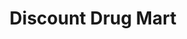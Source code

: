 ---
title: "Discount Drug Mart"
url: /north-canton/discount-drug-mart-north-main-street/
shop: Drogerie
---